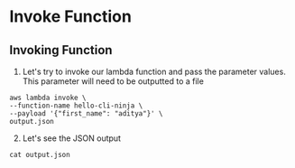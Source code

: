 # Invoke Function

## Invoking Function
1. Let's try to invoke our lambda function and pass the parameter values. This parameter will need to be outputted to a file
```
aws lambda invoke \
--function-name hello-cli-ninja \
--payload '{"first_name": "aditya"}' \
output.json
```
2. Let's see the JSON output
```
cat output.json
```